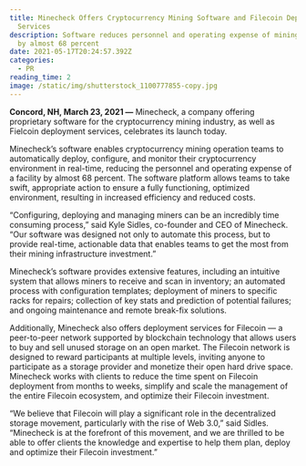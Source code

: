 ```yaml
---
title: Minecheck Offers Cryptocurrency Mining Software and Filecoin Deployment
  Services
description: Software reduces personnel and operating expense of mining facility
  by almost 68 percent
date: 2021-05-17T20:24:57.392Z
categories:
  - PR
reading_time: 2
image: /static/img/shutterstock_1100777855-copy.jpg
---
```

**Concord, NH, March 23, 2021 —** Minecheck, a company offering proprietary software for the cryptocurrency mining industry, as well as Fielcoin deployment services, celebrates its launch today.

Minecheck’s software enables cryptocurrency mining operation teams to automatically deploy, configure, and monitor their cryptocurrency environment in real-time, reducing the personnel and operating expense of a facility by almost 68 percent. The software platform allows teams to take swift, appropriate action to ensure a fully functioning, optimized environment, resulting in increased efficiency and reduced costs. 

“Configuring, deploying and managing miners can be an incredibly time consuming process,” said Kyle Sidles, co-founder and CEO of Minecheck. “Our software was designed not only to automate this process, but to provide real-time, actionable data that enables teams to get the most from their mining infrastructure investment.” 

Minecheck’s software provides extensive features, including an intuitive system that allows miners to receive and scan in inventory; an automated process with configuration templates; deployment of miners to specific racks for repairs; collection of key stats and prediction of potential failures; and ongoing maintenance and remote break-fix solutions.

Additionally, Minecheck also offers deployment services for Filecoin — a peer-to-peer network supported by blockchain technology that allows users to buy and sell unused storage on an open market. The Filecoin network is designed to reward participants at multiple levels, inviting anyone to participate as a storage provider and monetize their open hard drive space. Minecheck works with clients to reduce the time spent on Filecoin deployment from months to weeks, simplify and scale the management of the entire Filecoin ecosystem, and optimize their Filecoin investment.

“We believe that Filecoin will play a significant role in the decentralized storage movement, particularly with the rise of Web 3.0,” said Sidles. “Minecheck is at the forefront of this movement, and we are thrilled to be able to offer clients the knowledge and expertise to help them plan, deploy and optimize their Filecoin investment.”